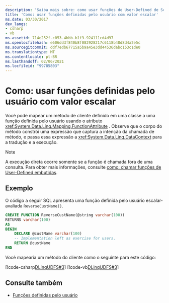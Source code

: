 ```yaml
---
description: 'Saiba mais sobre: como usar funções de User-Defined de Scalar-Valued'
title: 'Como: usar funções definidas pelo usuário com valor escalar'
ms.date: 03/30/2017
dev_langs:
- csharp
- vb
ms.assetid: 714e252f-c053-4bbb-b1f3-924111cd4d97
ms.openlocfilehash: e606dd3f840b8f082928217c6118b48d8d4a2e5c
ms.sourcegitcommit: ddf7edb67715a5b9a45e3dd44536dabc153c1de0
ms.translationtype: MT
ms.contentlocale: pt-BR
ms.lasthandoff: 02/06/2021
ms.locfileid: "99785803"
---
```

# <a name="how-to-use-scalar-valued-user-defined-functions"></a>Como: usar funções definidas pelo usuário com valor escalar

Você pode mapear um método de cliente definido em uma classe a uma função definida pelo usuário usando o atributo <xref:System.Data.Linq.Mapping.FunctionAttribute> . Observe que o corpo do método constrói uma expressão que captura a intenção da chamada de método, e passa essa expressão a <xref:System.Data.Linq.DataContext> para a tradução e a execução.  
  
> [!NOTE]
> A execução direta ocorre somente se a função é chamada fora de uma consulta. Para obter mais informações, consulte [como: chamar funções de User-Defined embutidas](how-to-call-user-defined-functions-inline.md).  
  
## <a name="example"></a>Exemplo  

 O código a seguir SQL apresenta uma função definida pelo usuário escalar- avaliada `ReverseCustName()`.  
  
```sql  
CREATE FUNCTION ReverseCustName(@string varchar(100))  
RETURNS varchar(100)  
AS  
BEGIN  
    DECLARE @custName varchar(100)  
    -- Implementation left as exercise for users.  
    RETURN @custName  
END  
```  
  
 Você mapearia um método do cliente como o seguinte para este código:  
  
 [!code-csharp[DLinqUDFS#3](../../../../../../samples/snippets/csharp/VS_Snippets_Data/DLinqUDFS/cs/northwind-tfunc.cs#3)]
 [!code-vb[DLinqUDFS#3](../../../../../../samples/snippets/visualbasic/VS_Snippets_Data/DLinqUDFS/vb/northwind-tfunc.vb#3)]  
  
## <a name="see-also"></a>Consulte também

- [Funções definidas pelo usuário](user-defined-functions.md)
